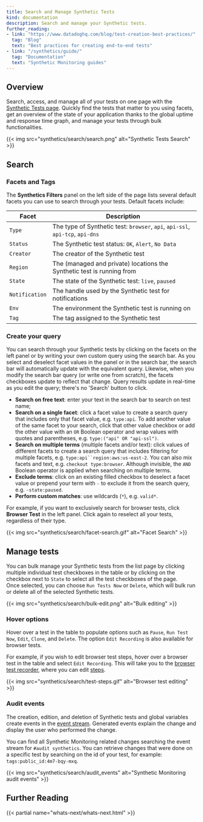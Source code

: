 ```yaml
---
title: Search and Manage Synthetic Tests
kind: documentation
description: Search and manage your Synthetic tests.
further_reading:
- link: "https://www.datadoghq.com/blog/test-creation-best-practices/"
  tag: "Blog"
  text: "Best practices for creating end-to-end tests"
- link: "/synthetics/guide/"
  tag: "Documentation"
  text: "Synthetic Monitoring guides"
---
```


## Overview

Search, access, and manage all of your tests on one page with the [Synthetic Tests page][1]. Quickly find the tests that matter to you using facets, get an overview of the state of your application thanks to the global uptime and response time graph, and manage your tests through bulk functionalities.

{{< img src="synthetics/search/search.png" alt="Synthetic Tests Search" >}}

## Search

### Facets and Tags

The **Synthetics Filters** panel on the left side of the page lists several default facets you can use to search through your tests. Default facets include:

| Facet          | Description                                                                   |     
|----------------|-------------------------------------------------------------------------------|
| `Type`         | The type of Synthetic test: `browser`, `api`, `api-ssl`, `api-tcp`, `api-dns` |
| `Status`       | The Synthetic test status: `OK`, `Alert`, `No Data`                           |
| `Creator`      | The creator of the Synthetic test                                             |
| `Region`       | The (managed and private) locations the Synthetic test is running from        |
| `State`        | The state of the Synthetic test: `live`, `paused`                             |
| `Notification` | The handle used by the Synthetic test for notifications                       |
| `Env`          | The environment the Synthetic test is running on                              |
| `Tag`          | The tag assigned to the Synthetic test                                        |

### Create your query

You can search through your Synthetic tests by clicking on the facets on the left panel or by writing your own custom query using the search bar. As you select and deselect facet values in the panel or in the search bar, the search bar will automatically update with the equivalent query. Likewise, when you modify the search bar query (or write one from scratch), the facets checkboxes update to reflect that change. Query results update in real-time as you edit the query; there's no 'Search' button to click.

* **Search on free text**: enter your text in the search bar to search on test name;
* **Search on a single facet**: click a facet value to create a search query that includes only that facet value, e.g. `type:api`. To add another value of the same facet to your search, click that other value checkbox or add the other value with an `OR` Boolean operator and wrap values with quotes and parentheses, e.g. `type:("api" OR "api-ssl")`.
* **Search on multiple terms** (multiple facets and/or text): click values of different facets to create a search query that includes filtering for multiple facets, e.g. `type:api``region:aws:us-east-2`. You can also mix facets and text, e.g. `checkout type:browser`. Although invisible, the `AND` Boolean operator is applied when searching on multiple terms.
* **Exclude terms**: click on an existing filled checkbox to deselect a facet value or prepend your term with `-` to exclude it from the search query, e.g. `-state:paused`.
* **Perform custom matches**: use wildcards (`*`), e.g. `valid*`.

For example, if you want to exclusively search for browser tests, click **Browser Test** in the left panel. Click again to reselect all your tests, regardless of their type.

{{< img src="synthetics/search/facet-search.gif" alt="Facet Search" >}}

## Manage tests

You can bulk manage your Synthetic tests from the list page by clicking multiple individual test checkboxes in the table or by clicking on the checkbox next to `State` to select all the test checkboxes of the page.  
Once selected, you can choose `Run Tests Now` or `Delete`, which will bulk run or delete all of the selected Synthetic tests.

{{< img src="synthetics/search/bulk-edit.png" alt="Bulk editing" >}}

### Hover options

Hover over a test in the table to populate options such as `Pause`, `Run Test Now`, `Edit`, `Clone`, and `Delete`. The option `Edit Recording` is also available for browser tests.

For example, if you wish to edit browser test steps, hover over a browser test in the table and select `Edit Recording`. This will take you to the [browser test recorder][2], where you can edit [steps][3].

{{< img src="synthetics/search/test-steps.gif" alt="Browser test editing" >}}

### Audit events

The creation, edition, and deletion of Synthetic tests and global variables create events in the [event stream][4]. Generated events explain the change and display the user who performed the change.

You can find all Synthetic Monitoring related changes searching the event stream for `#audit synthetics`. You can retrieve changes that were done on a specific test by searching on the id of your test, for example: `tags:public_id:4m7-bqy-mxq`.

{{< img src="synthetics/search/audit_events" alt="Synthetic Monitoring audit events" >}}

## Further Reading

{{< partial name="whats-next/whats-next.html" >}}

[1]: https://app.datadoghq.com/synthetics/list
[2]: /synthetics/browser_tests/#record-test
[3]: /synthetics/browser_tests/actions
[4]: /events/

